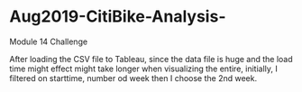 # Aug2019-CitiBike-Analysis-
Module 14 Challenge

After loading the CSV file to Tableau, since the data file is huge and the load time might effect might take longer when visualizing the entire, initially, I filtered on starttime, number od week then I choose the 2nd week.
